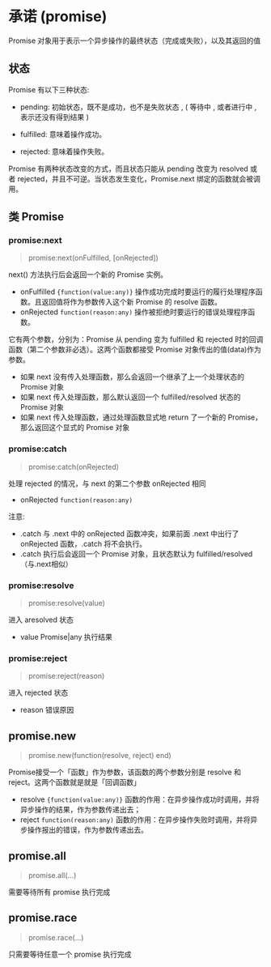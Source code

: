 # 承诺 (promise)

Promise 对象用于表示一个异步操作的最终状态（完成或失败），以及其返回的值

## 状态

Promise 有以下三种状态:

- pending: 初始状态，既不是成功，也不是失败状态 , ( 等待中 , 或者进行中 , 表示还没有得到结果 )

- fulfilled: 意味着操作成功。

- rejected: 意味着操作失败。

Promise 有两种状态改变的方式，而且状态只能从 pending 改变为 resolved 或者 rejected，并且不可逆。当状态发生变化，Promise.next 绑定的函数就会被调用。

## 类 Promise

### promise:next

> promise:next(onFulfilled, [onRejected])

next() 方法执行后会返回一个新的 Promise 实例。

- onFulfilled `{function(value:any)}` 操作成功完成时要运行的履行处理程序函数。且返回值将作为参数传入这个新 Promise 的 resolve 函数。
- onRejected `function(reason:any)` 操作被拒绝时要运行的错误处理程序函数。

它有两个参数，分别为：Promise 从 pending 变为 fulfilled 和 rejected 时的回调函数（第二个参数非必选）。这两个函数都接受 Promise 对象传出的值(data)作为参数。

- 如果 next 没有传入处理函数，那么会返回一个继承了上一个处理状态的 Promise 对象
- 如果 next 传入处理函数，那么默认返回一个 fulfilled/resolved 状态的 Promise 对象
- 如果 next 传入处理函数，通过处理函数显式地 return 了一个新的 Promise，那么返回这个显式的 Promise 对象

### promise:catch

> promise:catch(onRejected)

处理 rejected 的情况，与 next 的第二个参数 onRejected 相同

- onRejected `function(reason:any)`

注意:

- .catch 与 .next 中的 onRejected 函数冲突，如果前面 .next 中出行了 onRejected 函数，.catch 将不会执行。
- .catch 执行后会返回一个 Promise 对象，且状态默认为 fulfilled/resolved（与.next相似）

### promise:resolve

> promise:resolve(value)

进入 aresolved 状态

- value Promise|any 执行结果

### promise:reject

> promise:reject(reason)

进入 rejected 状态

- reason 错误原因

## promise.new

> promise.new(function(resolve, reject) end)

Promise接受一个「函数」作为参数，该函数的两个参数分别是 resolve 和 reject。这两个函数就是就是「回调函数」

- resolve `{function(value:any)}` 函数的作用：在异步操作成功时调用，并将异步操作的结果，作为参数传递出去； 
- reject `function(reason:any)` 函数的作用：在异步操作失败时调用，并将异步操作报出的错误，作为参数传递出去。

## promise.all

> promise.all(...)

需要等待所有 promise 执行完成

## promise.race

> promise.race(...)

只需要等待任意一个 promise 执行完成